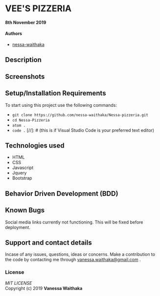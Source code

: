 # VEE'S PIZZERIA

#### 8th November 2019

#### Authors

- [nessa-waithaka](https://github.com/nessa-waithaka)

## Description

## Screenshots

## Setup/Installation Requirements

To start using this project use the following commands:

- `git clone https://github.com/nessa-waithaka/Nessa-pizzeria.git`
- `cd Nessa-Pizzeria`
- `atom .`
- `code .` [//]: # (this is if Visual Studio Code is your preferred text editor)

## Technologies used

- HTML
- CSS
- Javascript
- Jquery
- Bootstrap

## Behavior Driven Development (BDD)

## Known Bugs

Social media links currently not functioning. This will be fixed before deployment.

## Support and contact details

Incase of any issues, questions, ideas or concerns. Make a contribution to the code by contacting me through [vanessa.waithaka@gmail.com](vanessa.waithaka@gmail.com) .

### License

_MIT LICENSE_  
Copyright (c) 2019 **Vanessa Waithaka**
